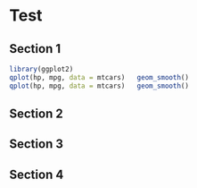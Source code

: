 # Test

## Section 1

```r
library(ggplot2)
qplot(hp, mpg, data = mtcars)   geom_smooth()
qplot(hp, mpg, data = mtcars)   geom_smooth()
```

## Section 2

## Section 3

## Section 4